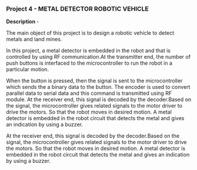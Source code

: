 ### Project 4 - METAL DETECTOR ROBOTIC VEHICLE

__Description__ -

The main object of this project is to design a robotic vehicle to detect metals and land mines.

In this project, a metal detector is embedded in the robot and that is controlled by using RF communication.At the transmitter end, the number of push buttons is interfaced to the microcontroller to run the robot in a particular motion.

When the button is pressed, then the signal is sent to the microcontroller which sends the a binary data to the button. The encoder is used to convert parallel data to serial data and this command is transmitted using RF module.
At the receiver end, this signal is decoded by the decoder.Based on the signal, the microcontroller gives related signals to the motor driver to drive the motors. So that the robot moves in desired motion. A metal detector is embedded in the robot circuit that detects the metal and gives an indication by using a buzzer.

At the receiver end, this signal is decoded by the decoder.Based on the signal, the microcontroller gives related signals to the motor driver to drive the motors. So that the robot moves in desired motion. A metal detector is embedded in the robot circuit that detects the metal and gives an indication by using a buzzer.
